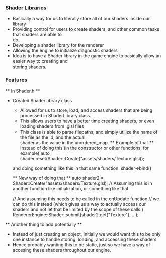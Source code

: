 ### Shader Libraries
- Basically a way for us to literally store all of our shaders inside our library
- Providing control for users to create shaders, and other common tasks that shaders are able to \
    do.
- Developing a shader library for the renderer
- Allowing the engine to initialize diagnostic shaders
- Idea is to have a Shader library in the game engine to basically allow an easier way to creating and \
    storing shaders.



### Features
** In Shader.h **
- Created ShaderLibrary class
    - Allowed for us to store, load, and access shaders that are being processed in ShaderLibrary class.
    - This allows users to have a better time creating shaders, or even loading shaders from .glsl files
    - This class is able to parse filepaths, and simply utilize the name of the file as the id, and the actual \
        shader as the value in the unordered_map.
    ** Example of that **
    Instead of doing this (in the constructor or other functions, for example)
    auto shader.reset(Shader::Create("assets/shaders/Texture.glsl));

    and doing something like this in that same function:
    shader->bind()

     ** New way of doing that **
    auto shader2 = Shader::Create("assets/shaders/Texture.glsl); // Assuming this is in another function like initialization, or something like that

    // And assuming this needs to be called in the onUpdate function
    // we can do this instead (which gives us a way to actually access our shaders and not let that be limited by the scope of these calls.)
    RendererEngine::Shader::submit(shader2.get("Texture"), ...);

** Another thing to add potentially **
- Instead of just creating an object, initially we would want this to be only one instance to handle storing, loading, and accessing these shaders
- Hence probably wanting this to be static, just so we have a way of accesing these shaders throughout our engine.